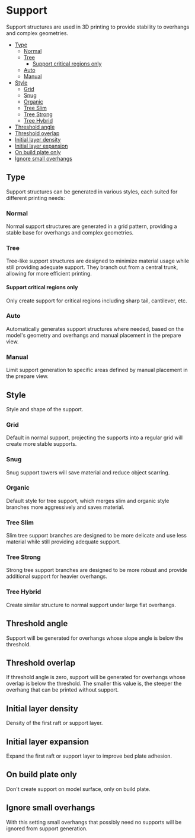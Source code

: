 # Support

Support structures are used in 3D printing to provide stability to overhangs and complex geometries.

- [Type](#type)
  - [Normal](#normal)
  - [Tree](#tree)
    - [Support critical regions only](#support-critical-regions-only)
  - [Auto](#auto)
  - [Manual](#manual)
- [Style](#style)
  - [Grid](#grid)
  - [Snug](#snug)
  - [Organic](#organic)
  - [Tree Slim](#tree-slim)
  - [Tree Strong](#tree-strong)
  - [Tree Hybrid](#tree-hybrid)
- [Threshold angle](#threshold-angle)
- [Threshold overlap](#threshold-overlap)
- [Initial layer density](#initial-layer-density)
- [Initial layer expansion](#initial-layer-expansion)
- [On build plate only](#on-build-plate-only)
- [Ignore small overhangs](#ignore-small-overhangs)

## Type

Support structures can be generated in various styles, each suited for different printing needs:

### Normal

Normal support structures are generated in a grid pattern, providing a stable base for overhangs and complex geometries.

### Tree

Tree-like support structures are designed to minimize material usage while still providing adequate support. They branch out from a central trunk, allowing for more efficient printing.

#### Support critical regions only

Only create support for critical regions including sharp tail, cantilever, etc.

### Auto

Automatically generates support structures where needed, based on the model's geometry and overhangs and manual placement in the prepare view.

### Manual

Limit support generation to specific areas defined by manual placement in the prepare view.

## Style

Style and shape of the support.  

### Grid

Default in normal support, projecting the supports into a regular grid will create more stable supports.

### Snug

Snug support towers will save material and reduce object scarring.

### Organic

Default style for tree support, which merges slim and organic style branches more aggressively and saves material.

### Tree Slim

Slim tree support branches are designed to be more delicate and use less material while still providing adequate support.

### Tree Strong

Strong tree support branches are designed to be more robust and provide additional support for heavier overhangs.

### Tree Hybrid

Create similar structure to normal support under large flat overhangs.

## Threshold angle

Support will be generated for overhangs whose slope angle is below the threshold.

## Threshold overlap

If threshold angle is zero, support will be generated for overhangs whose overlap is below the threshold.
The smaller this value is, the steeper the overhang that can be printed without support.

## Initial layer density

Density of the first raft or support layer.

## Initial layer expansion

Expand the first raft or support layer to improve bed plate adhesion.

## On build plate only

Don't create support on model surface, only on build plate.

## Ignore small overhangs

With this setting small overhangs that possibly need no supports will be ignored from support generation.
